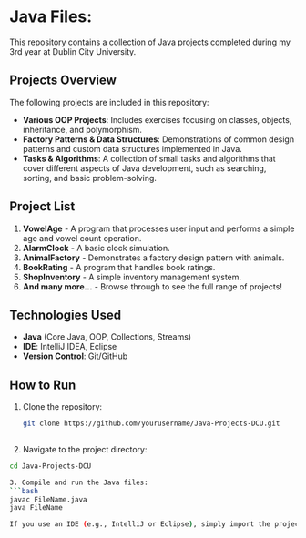 # Java Files:

This repository contains a collection of Java projects completed during my 3rd year at Dublin City University.

## Projects Overview

The following projects are included in this repository:

- **Various OOP Projects**: Includes exercises focusing on classes, objects, inheritance, and polymorphism.
- **Factory Patterns & Data Structures**: Demonstrations of common design patterns and custom data structures implemented in Java.
- **Tasks & Algorithms**: A collection of small tasks and algorithms that cover different aspects of Java development, such as searching, sorting, and basic problem-solving.

## Project List

1. **VowelAge** - A program that processes user input and performs a simple age and vowel count operation.
2. **AlarmClock** - A basic clock simulation.
3. **AnimalFactory** - Demonstrates a factory design pattern with animals.
4. **BookRating** - A program that handles book ratings.
5. **ShopInventory** - A simple inventory management system.
6. **And many more...** - Browse through to see the full range of projects!

## Technologies Used

- **Java** (Core Java, OOP, Collections, Streams)
- **IDE**: IntelliJ IDEA, Eclipse
- **Version Control**: Git/GitHub

## How to Run

1. Clone the repository:
   ```bash
   git clone https://github.com/yourusername/Java-Projects-DCU.git
  
2. Navigate to the project directory:
  ```bash
  cd Java-Projects-DCU

3. Compile and run the Java files:
  ```bash
  javac FileName.java
  java FileName

If you use an IDE (e.g., IntelliJ or Eclipse), simply import the project and run the Java files directly from there.
